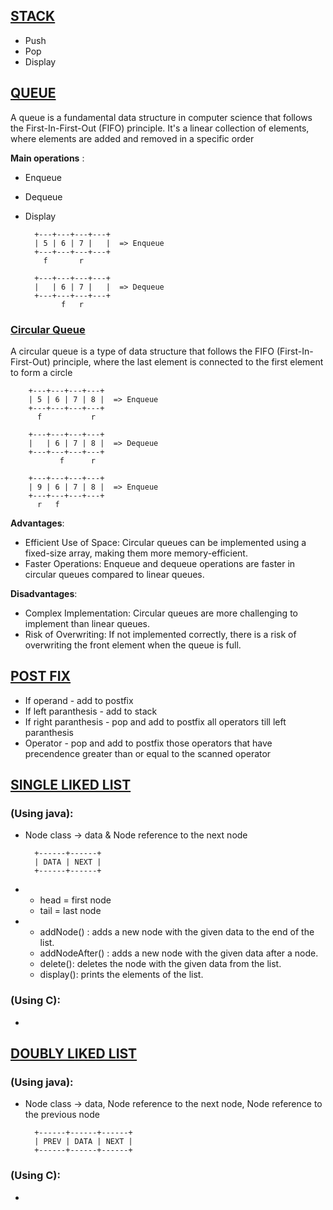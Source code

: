 ## [**STACK**](https://github.com/Ajallen14/Data-Structures/blob/master/Stack/stack.c)
* Push
* Pop
* Display

## [**QUEUE**](https://github.com/Ajallen14/Data-Structures/blob/master/Queue/queue.c)
A queue is a fundamental data structure in computer science that follows the First-In-First-Out (FIFO) principle. It's a linear collection of elements, where elements are added and removed in a specific order

**Main operations** :
* Enqueue
* Dequeue
* Display

        +---+---+---+---+
        | 5 | 6 | 7 |   |  => Enqueue
        +---+---+---+---+
          f       r

        +---+---+---+---+
        |   | 6 | 7 |   |  => Dequeue
        +---+---+---+---+ 
              f   r

### [**Circular Queue**](https://github.com/Ajallen14/Data-Structures/blob/master/Queue/circular_queue.c)
A circular queue is a type of data structure that follows the FIFO (First-In-First-Out) principle, where the last element is connected to the first element to form a circle

        +---+---+---+---+
        | 5 | 6 | 7 | 8 |  => Enqueue
        +---+---+---+---+
          f           r

        +---+---+---+---+
        |   | 6 | 7 | 8 |  => Dequeue
        +---+---+---+---+ 
               f      r

        +---+---+---+---+
        | 9 | 6 | 7 | 8 |  => Enqueue
        +---+---+---+---+ 
          r   f

**Advantages**:
- Efficient Use of Space: Circular queues can be implemented using a fixed-size array, making them more memory-efficient.
- Faster Operations: Enqueue and dequeue operations are faster in circular queues compared to linear queues.

**Disadvantages**:
- Complex Implementation: Circular queues are more challenging to implement than linear queues.
- Risk of Overwriting: If not implemented correctly, there is a risk of overwriting the front element when the queue is full.

## [**POST FIX**](https://github.com/Ajallen14/Data-Structures/blob/master/Post%20fix/post_fix.c)
* If operand - add to postfix
* If left paranthesis - add to stack
* If right paranthesis - pop and add to postfix all operators till left paranthesis
* Operator - pop and add to postfix those operators that have precendence greater than or equal to the scanned operator

## [**SINGLE LIKED LIST**](https://github.com/Ajallen14/Data-Structures/tree/master/Linked%20Lists/Single%20Linked%20List)
### (Using java):
* Node class -> data & Node reference to the next node

        +------+------+
        | DATA | NEXT |
        +------+------+

* 
    - head = first node
    - tail = last node   


* 
    - addNode() : adds a new node with the given data to the end of the list.
    - addNodeAfter() : adds a new node with the given data after a node.
    - delete(): deletes the node with the given data from the list.
    - display(): prints the elements of the list.

### (Using C):
*

## [**DOUBLY LIKED LIST**](https://github.com/Ajallen14/Data-Structures/tree/master/Linked%20Lists/Doubly%20Linked%20List)
### (Using java):
* Node class -> data, Node reference to the next node, Node reference to the previous node

        +------+------+------+
        | PREV | DATA | NEXT |
        +------+------+------+


### (Using C):
*